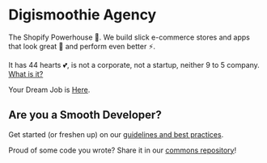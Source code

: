 # Digismoothie Agency

The Shopify Powerhouse 💪. We build slick e-commerce stores and apps that look great 💅 and perform even better ⚡.

It has 44 hearts 💕, is not a corporate, not a startup, neither 9 to 5 company. [What is it?](https://www.digismoothie.com/company/about)

Your Dream Job is [Here](https://www.digismoothie.com/company/careers#jobs).

## Are you a Smooth Developer?

Get started (or freshen up) on our [guidelines and best practices]().

Proud of some code you wrote? Share it in our [commons repository]()!
